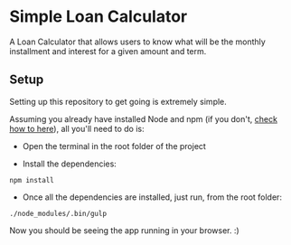 # Simple Loan Calculator

A Loan Calculator that allows users to know what will be the monthly installment and interest for a given amount and term.

## Setup

Setting up this repository to get going is extremely simple.

Assuming you already have installed Node and npm (if you don't, [check how to here](https://nodejs.org/en/)), all you'll need to do is:

* Open the terminal in the root folder of the project

* Install the dependencies:
```
npm install
```

* Once all the dependencies are installed, just run, from the root folder:
```
./node_modules/.bin/gulp
```

Now you should be seeing the app running in your browser. :)
